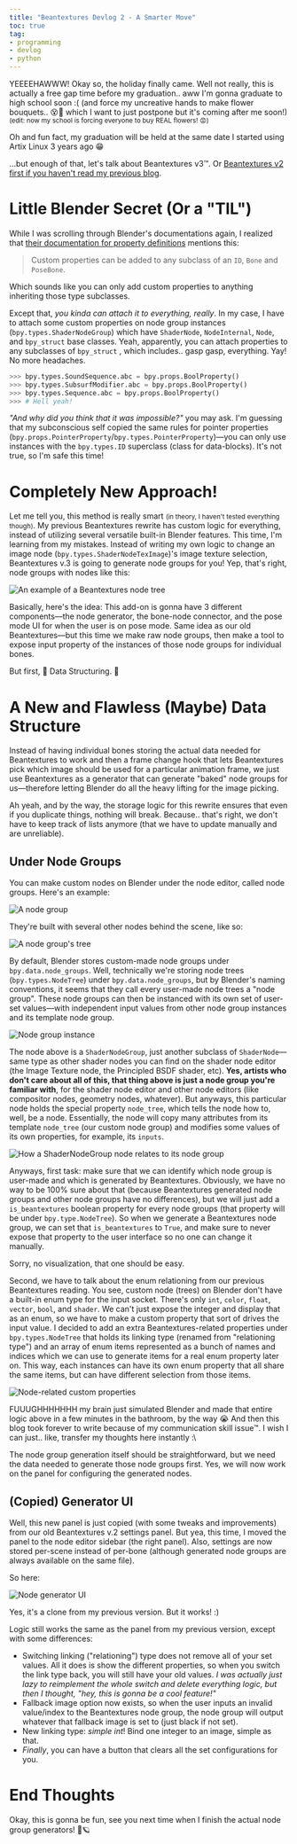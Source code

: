 ```yaml
---
title: "Beantextures Devlog 2 - A Smarter Move"
toc: true
tag:
- programming
- devlog
- python
---
```


YEEEEHAWWW! Okay so, the holiday finally came. Well not really, this is actually a free gap time before my graduation.. aww I'm gonna graduate to high school soon :( (and force my uncreative hands to make flower bouquets.. 😵🤫 which I want to just postpone but it's coming after me soon!) <small>(edit: now my school is forcing everyone to buy REAL flowers! 😡)</small>

Oh and fun fact, my graduation will be held at the same date I started using Artix Linux 3 years ago 😁

...but enough of that, let's talk about Beantextures v3™. Or [Beantextures v2 first if you haven't read my previous blog](https://daringcuteseal.github.io/blog/beantextures-devlog-1/).

# Little Blender Secret (Or a "TIL")

While I was scrolling through Blender's documentations again, I realized that [their documentation for property definitions](https://docs.blender.org/api/current/bpy.props.html) mentions this:

> Custom properties can be added to any subclass of an `ID`, `Bone` and `PoseBone`.

Which sounds like you can only add custom properties to anything inheriting those type subclasses.

Except that, *you kinda can attach it to everything, really*. In my case, I have to attach some custom properties on node group instances (`bpy.types.ShaderNodeGroup`) which have `ShaderNode`, `NodeInternal`, `Node`, and `bpy_struct` base classes. Yeah, apparently, you can attach properties to any subclasses of `bpy_struct` , which includes.. gasp gasp, everything. Yay! No more headaches.

```python
>>> bpy.types.SoundSequence.abc = bpy.props.BoolProperty()
>>> bpy.types.SubsurfModifier.abc = bpy.props.BoolProperty()
>>> bpy.types.Sequence.abc = bpy.props.BoolProperty()
>>> # Hell yeah!
```


*"And why did you think that it was impossible?"* you may ask. I'm guessing that my subconscious self copied the same rules for pointer properties (`bpy.props.PointerProperty`/`bpy.types.PointerProperty`)—you can only use instances with the `bpy.types.ID` superclass (class for data-blocks). It's not true, so I'm safe this time!

# Completely New Approach!

Let me tell you, this method is really smart <small>(in theory, I haven't tested everything though)</small>. My previous Beantextures rewrite has custom logic for everything, instead of utilizing several versatile built-in Blender features. This time, I'm learning from my mistakes. Instead of writing my own logic to change an image node (`bpy.types.ShaderNodeTexImage`)'s image texture selection, Beantextures v.3 is going to generate node groups for you! Yep, that's right, node groups with nodes like this:

![An example of a Beantextures node tree](/blog/image/beantextures-2-node_tree.png)

Basically, here's the idea: This add-on is gonna have 3 different components—the node generator, the bone-node connector, and the pose mode UI for when the user is on pose mode. Same idea as our old Beantextures—but this time we make raw node groups, then make a tool to expose input property of the instances of those node groups for individual bones.

But first, 💙 Data Structuring. 💙

# A New and Flawless (Maybe) Data Structure

Instead of having individual bones storing the actual data needed for Beantextures to work and then a frame change hook that lets Beantextures pick which image should be used for a particular animation frame, we just use Beantextures as a generator that can generate "baked" node groups for us—therefore letting Blender do all the heavy lifting for the image picking.

Ah yeah, and by the way, the storage logic for this rewrite ensures that even if you duplicate things, nothing will break. Because.. that's right, we don't have to keep track of lists anymore (that we have to update manually and are unreliable).

## Under Node Groups

You can make custom nodes on Blender under the node editor, called node groups. Here's an example:

![A node group](/blog/image/node-group.png)

They're built with several other nodes behind the scene, like so:

![A node group's tree](/blog/image/node-group-tree.png)


By default, Blender stores custom-made node groups under `bpy.data.node_groups`. Well, technically we're storing node trees (`bpy.types.NodeTree`) under `bpy.data.node_groups`, but by Blender's naming conventions, it seems that they call every user-made node trees a "node group". These node groups can then be instanced with its own set of user-set values—with independent input values from other node group instances and its template node group.

![Node group instance](/blog/image/beantextures-2-node-instance.png)

The node above is a `ShaderNodeGroup`, just another subclass of `ShaderNode`—same type as other shader nodes you can find on the shader node editor (the Image Texture node, the Principled BSDF shader, etc). **Yes, artists who don't care about all of this, that thing above is just a node group you're familiar with**, for the shader node editor and other node editors (like compositor nodes, geometry nodes, whatever). But anyways, this particular node holds the special property `node_tree`, which tells the node how to, well, be a node. Essentially, the node will copy many attributes from its template `node_tree` (our custom node group) and modifies some values of its own properties, for example, its `inputs`.

![How a ShaderNodeGroup node relates to its node group](/blog/image/beantextures-2-node-tree-relations.png)


Anyways, first task: make sure that we can identify which node group is user-made and which is generated by Beantextures. Obviously, we have no way to be 100% sure about that (because Beantextures generated node groups and other node groups have no differences), but we will just add a `is_beantextures` boolean property for every node groups (that property will be under `bpy.type.NodeTree`). So when we generate a Beantextures node group, we can set that `is_beantextures` to `True`, and make sure to never expose that property to the user interface so no one can change it manually.

Sorry, no visualization, that one should be easy.

Second, we have to talk about the enum relationing from our previous Beantextures reading. You see, custom node (trees) on Blender don't have a built-in enum type for the input socket. There's only `int`, `color`, `float`, `vector`, `bool`, and `shader`. We can't just expose the integer and display that as an enum, so we have to make a custom property that sort of drives the input value. I decided to add an extra Beantextures-related properties under `bpy.types.NodeTree` that holds its linking type (renamed from "relationing type") and an array of enum items represented as a bunch of names and indices which we can use to generate items for a real enum property later on. This way, each instances can have its own enum property that all share the same items, but can have different selection from those items.

![Node-related custom properties](/blog/image/beantextures-2-node-props.png)

FUUUGHHHHHHH my brain just simulated Blender and made that entire logic above in a few minutes in the bathroom, by the way 😭 And then this blog took forever to write because of my communication skill issue™. I wish I can just.. like, transfer my thoughts here instantly :\

The node group generation itself should be straightforward, but we need the data needed to generate those node groups first. Yes, we will now work on the panel for configuring the generated nodes.

## (Copied) Generator UI

Well, this new panel is just copied (with some tweaks and improvements) from our old Beantextures v.2 settings panel. But yea, this time, I moved the panel to the node editor sidebar (the right panel). Also, settings are now stored per-scene instead of per-bone (although generated node groups are always available on the same file).

So here: 

![Node generator UI](/blog/image/beantextures-2-node-generator-ui.png)

Yes, it's a clone from my previous version. But it works! :)

Logic still works the same as the panel from my previous version, except with some differences:
- Switching linking ("relationing") type does not remove all of your set values. All it does is show the different properties, so when you switch the link type back, you will still have your old values. *I was actually just lazy to reimplement the whole switch and delete everything logic, but then I thought, "hey, this is gonna be a cool feature!"*
- Fallback image option now exists, so when the user inputs an invalid value/index to the Beantextures node group, the node group will output whatever that fallback image is set to (just black if not set).
- New linking type: *simple int*! Bind one integer to an image, simple as that.
- *Finally*, you can have a button that clears all the set configurations for you.

# End Thoughts
Okay, this is gonna be fun, see you next time when I finish the actual node group generators! 💫🪐
